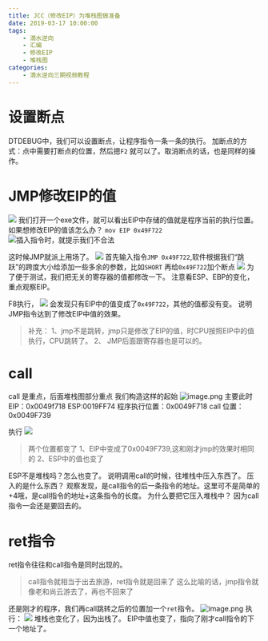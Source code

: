 ```yaml
---
title: JCC（修改EIP）为堆栈图做准备
date: 2019-03-17 10:00:00
tags:
	- 滴水逆向
	- 汇编
	- 修改EIP
	- 堆栈图
categories:
	- 滴水逆向三期视频教程
---
```

# 设置断点
DTDEBUG中，我们可以设置断点，让程序指令一条一条的执行。
加断点的方式：点中需要打断点的位置，然后摁`F2` 就可以了。取消断点的话，也是同样的操作。

# JMP修改EIP的值
![](https://upload-images.jianshu.io/upload_images/422094-320cffd773601d7a.png?imageMogr2/auto-orient/strip%7CimageView2/2/w/1240)
我们打开一个exe文件，就可以看出EIP中存储的值就是程序当前的执行位置。
如果想修改EIP的值该怎么办？
`mov EIP 0x49F722`
![插入指令时，就提示我们不合法](https://upload-images.jianshu.io/upload_images/422094-9184c0d4793f4808.png?imageMogr2/auto-orient/strip%7CimageView2/2/w/1240)

这时候JMP就派上用场了。
![](https://upload-images.jianshu.io/upload_images/422094-e0f874b0da49f79a.png?imageMogr2/auto-orient/strip%7CimageView2/2/w/1240)
首先输入指令`JMP 0x49F722`,软件根据我们“跳跃”的跨度大小给添加一些多余的参数，比如`SHORT`
再给`0x49F722`加个断点
![](https://upload-images.jianshu.io/upload_images/422094-f8b036b1161068e8.png?imageMogr2/auto-orient/strip%7CimageView2/2/w/1240)
为了便于测试，我们把无关的寄存器的值都修改一下。
注意看ESP、EBP的变化，重点观察EIP。

F8执行，
![](https://upload-images.jianshu.io/upload_images/422094-952cb17a8764411c.png?imageMogr2/auto-orient/strip%7CimageView2/2/w/1240)
会发现只有EIP中的值变成了`0x49F722`，其他的值都没有变。
说明JMP指令达到了修改EIP中值的效果。
> 补充：
1、jmp不是跳转，jmp只是修改了EIP的值，时CPU按照EIP中的值执行，CPU跳转了。
2、 JMP后面跟寄存器也是可以的。

# call
call 是重点，后面堆栈图部分重点
我们构造这样的起始
![image.png](https://upload-images.jianshu.io/upload_images/422094-a410651a1978222c.png?imageMogr2/auto-orient/strip%7CimageView2/2/w/1240)
主要此时
EIP：0x0049f718
ESP:0019FF74
程序执行位置：0x0049F718
call 位置：0x0049F739

执行
![](https://upload-images.jianshu.io/upload_images/422094-b5486d2a66e9faf2.png?imageMogr2/auto-orient/strip%7CimageView2/2/w/1240)
>两个位置都变了
1、EIP中变成了0x0049F739,这和刚才jmp的效果时相同的
2、ESP中的值也变了

ESP不是堆栈吗？怎么也变了。
说明调用call的时候，往堆栈中压入东西了。
压入的是什么东西？
观察发现，是call指令的后一条指令的地址。这里可不是简单的+4哦，是call指令的地址+这条指令的长度。
为什么要把它压入堆栈中？
因为call指令一会还是要回去的。

# ret指令
ret指令往往和call指令是同时出现的。
> call指令就相当于出去旅游，ret指令就是回来了
> 这么比喻的话，jmp指令就像老和尚云游去了，再也不回来了

还是刚才的程序，我们再call跳转之后的位置加一个`ret`指令。
![image.png](https://upload-images.jianshu.io/upload_images/422094-efaef40f3a4c795f.png?imageMogr2/auto-orient/strip%7CimageView2/2/w/1240)
执行：
![](https://upload-images.jianshu.io/upload_images/422094-73d14b702e679c10.png?imageMogr2/auto-orient/strip%7CimageView2/2/w/1240)
堆栈也变化了，因为出栈了。
EIP中值也变了，指向了刚才call指令的下一个地址了。

